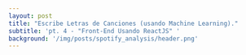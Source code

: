 ```yaml
---
layout: post
title: "Escribe Letras de Canciones (usando Machine Learning)."
subtitle: 'pt. 4 - "Front-End Usando ReactJS" '
background: '/img/posts/spotify_analysis/header.png'
---
```












